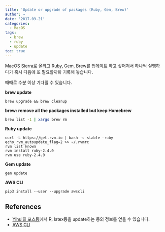 ```yaml
---
title: 'Update or upgrade of packages (Ruby, Gem, Brew)'
author: ~
date: '2017-09-21'
categories: 
  - MacOS
tags:
  - brew
  - ruby
  - update
toc: true
---
```


MacOS Sierra로 올리고 Ruby, Gem, Brew를 업데이트 하고 싶어져서 하나씩 실행하다가 혹시 다음에 또 필요할까봐 기록해 놓습니다. <!--more-->

때때로 수분 이상 기다릴 수 있습니다. 

**brew update**

```
brew upgrade && brew cleanup
```

**brew: remove all the packages installed but keep Homebrew**

```bash
brew list -1 | xargs brew rm
```

**Ruby update**

```
curl -L https://get.rvm.io | bash -s stable –ruby
echo rvm_autoupdate_flag=2 >> ~/.rvmrc
rvm list known
rvm install ruby-2.4.0
rvm use ruby-2.4.0
```

**Gem update**

```
gem update
```

**AWS CLI**

```
pip3 install --user --upgrade awscli
```

## References

- [Yihui의 포스팅](https://yihui.name/en/2017/05/when-in-doubt-upgrade/)에서 R, latex등을 update하는 등의 정보를 얻을 수 있습니다.
- [AWS CLI](http://docs.aws.amazon.com/cli/latest/userguide/cli-install-macos.html)

